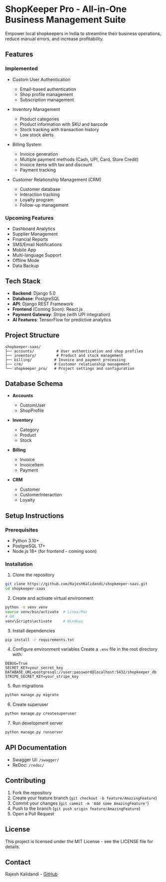 # ShopKeeper Pro - All-in-One Business Management Suite

Empower local shopkeepers in India to streamline their business operations, reduce manual errors, and increase profitability.

## Features

### Implemented
- Custom User Authentication
  - Email-based authentication
  - Shop profile management
  - Subscription management

- Inventory Management
  - Product categories
  - Product information with SKU and barcode
  - Stock tracking with transaction history
  - Low stock alerts

- Billing System
  - Invoice generation
  - Multiple payment methods (Cash, UPI, Card, Store Credit)
  - Invoice items with tax and discount
  - Payment tracking

- Customer Relationship Management (CRM)
  - Customer database
  - Interaction tracking
  - Loyalty program
  - Follow-up management

### Upcoming Features
- Dashboard Analytics
- Supplier Management
- Financial Reports
- SMS/Email Notifications
- Mobile App
- Multi-language Support
- Offline Mode
- Data Backup

## Tech Stack
- **Backend**: Django 5.0
- **Database**: PostgreSQL
- **API**: Django REST Framework
- **Frontend** (Coming Soon): React.js
- **Payment Gateway**: Stripe (with UPI integration)
- **AI Features**: TensorFlow for predictive analytics

## Project Structure
```
shopkeeper-saas/
├── accounts/          # User authentication and shop profiles
├── inventory/         # Product and stock management
├── billing/          # Invoice and payment processing
├── crm/              # Customer relationship management
└── shopkeeper_pro/   # Project settings and configuration
```

## Database Schema
- **Accounts**
  - CustomUser
  - ShopProfile

- **Inventory**
  - Category
  - Product
  - Stock

- **Billing**
  - Invoice
  - InvoiceItem
  - Payment

- **CRM**
  - Customer
  - CustomerInteraction
  - Loyalty

## Setup Instructions

### Prerequisites
- Python 3.10+
- PostgreSQL 17+
- Node.js 18+ (for frontend - coming soon)

### Installation
1. Clone the repository
```bash
git clone https://github.com/RajeshKalidandi/shopkeeper-saas.git
cd shopkeeper-saas
```

2. Create and activate virtual environment
```bash
python -m venv venv
source venv/bin/activate  # Linux/Mac
# OR
venv\Scripts\activate     # Windows
```

3. Install dependencies
```bash
pip install -r requirements.txt
```

4. Configure environment variables
Create a `.env` file in the root directory with:
```
DEBUG=True
SECRET_KEY=your_secret_key
DATABASE_URL=postgresql://user:password@localhost:5432/shopkeeper_db
STRIPE_SECRET_KEY=your_stripe_key
```

5. Run migrations
```bash
python manage.py migrate
```

6. Create superuser
```bash
python manage.py createsuperuser
```

7. Run development server
```bash
python manage.py runserver
```

## API Documentation
- Swagger UI: `/swagger/`
- ReDoc: `/redoc/`

## Contributing
1. Fork the repository
2. Create your feature branch (`git checkout -b feature/AmazingFeature`)
3. Commit your changes (`git commit -m 'Add some AmazingFeature'`)
4. Push to the branch (`git push origin feature/AmazingFeature`)
5. Open a Pull Request

## License
This project is licensed under the MIT License - see the LICENSE file for details.

## Contact
Rajesh Kalidandi - [GitHub](https://github.com/RajeshKalidandi)
